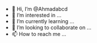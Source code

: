 - 👋 Hi, I’m @Ahmadabcd
- 👀 I’m interested in ...
- 🌱 I’m currently learning ...
- 💞️ I’m looking to collaborate on ...
- 📫 How to reach me ...

<!---
Ahmadabcd/Ahmadabcd is a ✨ special ✨ repository because its `README.md` (this file) appears on your GitHub profile.
You can click the Preview link to take a look at your changes.
--->
